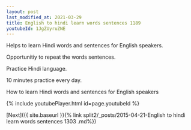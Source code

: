 ```yaml
---
layout: post
last_modified_at: 2021-03-29
title: English to hindi learn words sentences 1189 
youtubeId: 1JgZUyruZNE
---
```

 
 
Helps to learn Hindi words and sentences for English speakers.

Opportunitiy to repeat the words sentences. 

Practice Hindi language. 
 
10 minutes practice every day. 
 
How to learn Hindi words and sentences for English speakers 
 
{% include youtubePlayer.html id=page.youtubeId %}
 
 
[Next]({{ site.baseurl }}{% link  split2/_posts/2015-04-21-English to hindi learn words sentences 1303 .md%})
 
